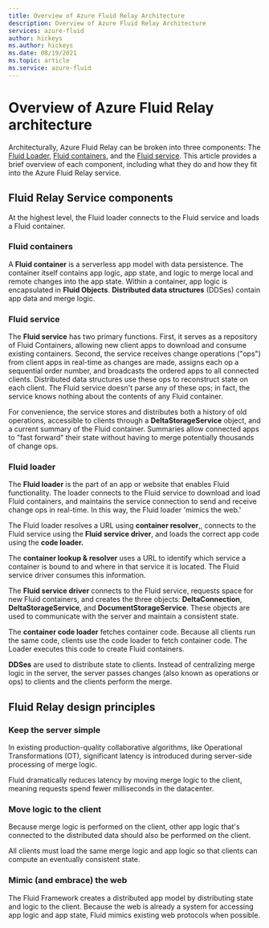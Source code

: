 ```yaml
---
title: Overview of Azure Fluid Relay Architecture
description: Overview of Azure Fluid Relay Architecture
services: azure-fluid
author: hickeys
ms.author: hickeys
ms.date: 08/19/2021
ms.topic: article
ms.service: azure-fluid
---
```


# Overview of Azure Fluid Relay architecture

Architecturally, Azure Fluid Relay can be broken into three components: The [Fluid Loader](), [Fluid containers](), and the [Fluid service](). This article provides a brief overview of each component, including what they do and how they fit into the Azure Fluid Relay service.

## Fluid Relay Service components

At the highest level, the Fluid loader connects to the Fluid service and loads a Fluid container.

### Fluid containers

A **Fluid container** is a serverless app model with data persistence. The container itself contains app logic, app state, and logic to merge local and remote changes into the app state. Within a container, app logic is encapsulated in **Fluid Objects**. **Distributed data structures** (DDSes) contain app data and merge logic.

### Fluid service

The **Fluid service** has two primary functions. First, it serves as a repository of Fluid Containers, allowing new client apps to download and consume existing containers. Second, the service receives change operations ("ops") from client apps in real-time as changes are made, assigns each op a sequential order number, and broadcasts the ordered apps to all connected clients. Distributed data structures use these ops to reconstruct state on each client. The Fluid service doesn't parse any of these ops; in fact, the service knows nothing about the contents of any Fluid container.

For convenience, the service stores and distributes both a history of old operations, accessible to clients through a **DeltaStorageService** object, and a current summary of the Fluid container. Summaries allow connected apps to "fast forward" their state without having to merge potentially thousands of change ops.

### Fluid loader

The **Fluid loader** is the part of an app or website that enables Fluid functionality. The loader connects to the Fluid service to download and load Fluid containers, and maintains the service connection to send and receive change ops in real-time. In this way, the Fluid loader 'mimics the web.'

The Fluid loader resolves a URL using **container resolver**,, connects to the Fluid service using the **Fluid service driver**, and loads the correct app code using the **code loader.**

The **container lookup & resolver** uses a URL to identify which service a container is bound to and where in that service it is located. The Fluid service driver consumes this information.

The **Fluid service driver** connects to the Fluid service, requests space for new Fluid containers, and creates the three objects: **DeltaConnection**, **DeltaStorageService**, and **DocumentStorageService**. These objects are used to communicate with the server and maintain a consistent state.

The **container code loader** fetches container code. Because all clients run the same code, clients use the code loader to fetch container code. The Loader executes this code to create Fluid containers.

**DDSes** are used to distribute state to clients. Instead of centralizing merge logic in the server, the server passes changes (also known as operations or ops) to clients and the clients perform the merge.

## Fluid Relay design principles

### Keep the server simple

In existing production-quality collaborative algorithms, like Operational Transformations (OT), significant latency is introduced during server-side processing of merge logic.

Fluid dramatically reduces latency by moving merge logic to the client, meaning requests spend fewer milliseconds in the datacenter.

### Move logic to the client

Because merge logic is performed on the client, other app logic that's connected to the distributed data should also be performed on the client.

All clients must load the same merge logic and app logic so that clients can compute an eventually consistent state.

### Mimic (and embrace) the web

The Fluid Framework creates a distributed app model by distributing state and logic to the client. Because the web is already a system for accessing app logic and app state, Fluid mimics existing web protocols when possible.
